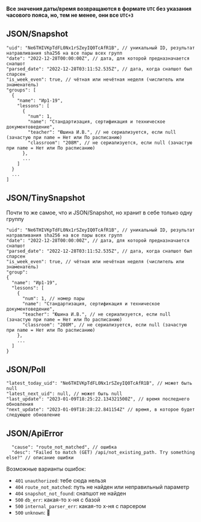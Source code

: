 **Все значения даты/время возвращаются в формате `UTC` без указания часового пояса, но, тем не менее, они все `UTC+3`**

## JSON/Snapshot
```json5
"uid": "Ne6THIVKpTdFL0Nx1rSZeyIQ0TcAfR1B", // уникальный ID, результат натравливания sha256 на все пары всех групп
"date": "2022-12-28T00:00:00Z", // дата, для которой предназначается снапшот
"parsed_date": "2022-12-28T03:11:52.535Z", // дата, когда снапшот был спарсен
"is_week_even": true, // чётная или нечётная неделя (числитель или знаменатель)
"groups": [
  {
    "name": "Ир1-19",
    "lessons": [
      {
        "num": 1,
        "name": "Стандартизация, сертификация и техническое документоведение",
        "teacher": "Юшина И.В.", // не сериализуется, если null (зачастую при name = Нет или По расписанию)
        "classroom": "208М", // не сериализуется, если null (зачастую при name = Нет или По расписанию)
      },
      ...
    ]
  }
  ...
] 
```

## JSON/TinySnapshot
Почти то же самое, что и JSON/Snapshot, но хранит в себе только одну группу
```json5
"uid": "Ne6THIVKpTdFL0Nx1rSZeyIQ0TcAfR1B", // уникальный ID, результат натравливания sha256 на все пары всех групп
"date": "2022-12-28T00:00:00Z", // дата, для которой предназначается снапшот
"parsed_date": "2022-12-28T03:11:52.535Z", // дата, когда снапшот был спарсен
"is_week_even": true, // чётная или нечётная неделя (числитель или знаменатель)
"group": 
{
  "name": "Ир1-19",
  "lessons": [
    {
      "num": 1, // номер пары
      "name": "Стандартизация, сертификация и техническое документоведение",
      "teacher": "Юшина И.В.", // не сериализуется, если null (зачастую при name = Нет или По расписанию)
      "classroom": "208М", // не сериализуется, если null (зачастую при name = Нет или По расписанию)
    },
    ...
  ]
}
```

## JSON/Poll
```json5
"latest_today_uid": "Ne6THIVKpTdFL0Nx1rSZeyIQ0TcAfR1B", // может быть null
"latest_next_uid": null, // может быть null
"last_update": "2023-01-09T18:25:22.134321500Z", // время последнего обновления
"next_update": "2023-01-09T18:28:22.841154Z" // время, в которое будет следующее обновление
```

## JSON/ApiError
```json5
  "cause": "route_not_matched", // ошибка
  "desc": "Failed to match (GET) /api/not_existing_path. Try something else?" // описание ошибки
```

Возможные варианты ошибок:
* `401` `unauthorized`: тебе сюда нельзя
* `404` `route_not_matched`: путь не найден или неправильный параметр
* `404` `snapshot_not_found`: снапшот не найден
* `500` `db_err`: какая-то х-ня с базой
* `500` `internal_parser_err`: какая-то х-ня с парсером
* `500` `unknown`: 🤔